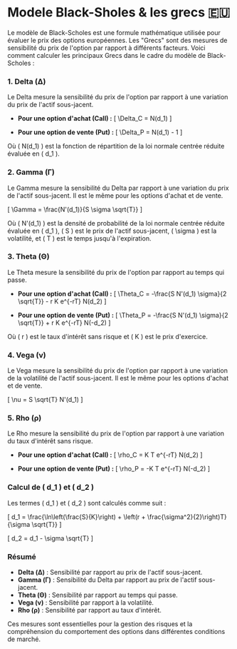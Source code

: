 # Modele Black-Sholes & les grecs 🇪🇺 

Le modèle de Black-Scholes est une formule mathématique utilisée pour évaluer le prix des options européennes. Les "Grecs" sont des mesures de sensibilité du prix de l'option par rapport à différents facteurs. Voici comment calculer les principaux Grecs dans le cadre du modèle de Black-Scholes :

### 1. **Delta (Δ)**
Le Delta mesure la sensibilité du prix de l'option par rapport à une variation du prix de l'actif sous-jacent.

- **Pour une option d'achat (Call) :**
  \[
  \Delta_C = N(d_1)
  \]
 
- **Pour une option de vente (Put) :**
  \[
  \Delta_P = N(d_1) - 1
  \]

Où \( N(d_1) \) est la fonction de répartition de la loi normale centrée réduite évaluée en \( d_1 \).

### 2. **Gamma (Γ)**
Le Gamma mesure la sensibilité du Delta par rapport à une variation du prix de l'actif sous-jacent. Il est le même pour les options d'achat et de vente.

\[
\Gamma = \frac{N'(d_1)}{S \sigma \sqrt{T}}
\]

Où \( N'(d_1) \) est la densité de probabilité de la loi normale centrée réduite évaluée en \( d_1 \), \( S \) est le prix de l'actif sous-jacent, \( \sigma \) est la volatilité, et \( T \) est le temps jusqu'à l'expiration.

### 3. **Theta (Θ)**
Le Theta mesure la sensibilité du prix de l'option par rapport au temps qui passe.

- **Pour une option d'achat (Call) :**
  \[
  \Theta_C = -\frac{S N'(d_1) \sigma}{2 \sqrt{T}} - r K e^{-rT} N(d_2)
  \]
 
- **Pour une option de vente (Put) :**
  \[
  \Theta_P = -\frac{S N'(d_1) \sigma}{2 \sqrt{T}} + r K e^{-rT} N(-d_2)
  \]

Où \( r \) est le taux d'intérêt sans risque et \( K \) est le prix d'exercice.

### 4. **Vega (ν)**
Le Vega mesure la sensibilité du prix de l'option par rapport à une variation de la volatilité de l'actif sous-jacent. Il est le même pour les options d'achat et de vente.

\[
\nu = S \sqrt{T} N'(d_1)
\]

### 5. **Rho (ρ)**
Le Rho mesure la sensibilité du prix de l'option par rapport à une variation du taux d'intérêt sans risque.

- **Pour une option d'achat (Call) :**
  \[
  \rho_C = K T e^{-rT} N(d_2)
  \]
 
- **Pour une option de vente (Put) :**
  \[
  \rho_P = -K T e^{-rT} N(-d_2)
  \]

### Calcul de \( d_1 \) et \( d_2 \)
Les termes \( d_1 \) et \( d_2 \) sont calculés comme suit :

\[
d_1 = \frac{\ln\left(\frac{S}{K}\right) + \left(r + \frac{\sigma^2}{2}\right)T}{\sigma \sqrt{T}}
\]

\[
d_2 = d_1 - \sigma \sqrt{T}
\]

### Résumé
- **Delta (Δ)** : Sensibilité par rapport au prix de l'actif sous-jacent.
- **Gamma (Γ)** : Sensibilité du Delta par rapport au prix de l'actif sous-jacent.
- **Theta (Θ)** : Sensibilité par rapport au temps qui passe.
- **Vega (ν)** : Sensibilité par rapport à la volatilité.
- **Rho (ρ)** : Sensibilité par rapport au taux d'intérêt.

Ces mesures sont essentielles pour la gestion des risques et la compréhension du comportement des options dans différentes conditions de marché.